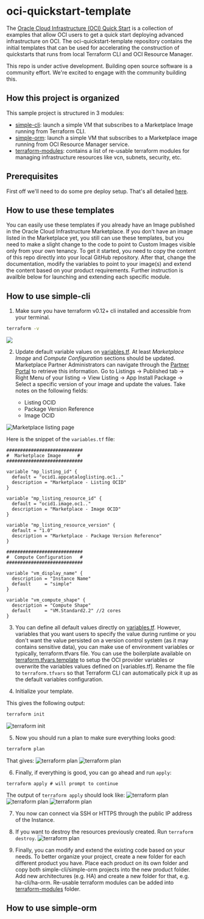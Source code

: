 # oci-quickstart-template

The [Oracle Cloud Infrastructure (OCI) Quick Start](https://github.com/oracle?q=quickstart) is a collection of examples that allow OCI users to get a quick start deploying advanced infrastructure on OCI.
The oci-quickstart-template repository contains the initial templates that can be used for accelerating the construction of quickstarts that runs from local Terraform CLI and OCI Resource Manager.

This repo is under active development.  Building open source software is a community effort.  We're excited to engage with the community building this.

## How this project is organized

This sample project is structured in 3 modules:

- [simple-cli](simple-cli): launch a simple VM that subscribes to a Marketplace Image running from Terraform CLI.
- [simple-orm](simple-orm): launch a simple VM that subscribes to a Marketplace image running from OCI Resource Manager service.
- [terraform-modules](terraform-modules): contains a list of re-usable terraform modules for managing infrastructure resources like vcn, subnets, security, etc.

## Prerequisites

First off we'll need to do some pre deploy setup.  That's all detailed [here](https://github.com/oracle/oci-quickstart-prerequisites).


## How to use these templates

You can easily use these templates if you already have an Image published in the Oracle Cloud Infrastructure Marketplace. If you don't have an image listed in the Marketplace yet, you still can use these templates, but you need to make a slight change to the code to point to Custom Images visible only from your own tenancy.
To get it started, you need to copy the content of this repo directly into your local GitHub repository. After that, change the documentation, modify the variables to point to your image(s) and extend the content based on your product requirements. Further instruction is availble below for launching and extending each specific module.

## How to use simple-cli

1. Make sure you have terraform v0.12+ cli installed and accessible from your terminal.

```bash
terraform -v
```
![](./images/tf-version.png)

2. Update default variable values on [variables.tf](./simple-cli/variables.tf). At least *Marketplace Image* and *Compute Configuration* sections should be updated. Marketplace Partner Administrators can navigate through the [Partner Portal](https://partner.cloudmarketplace.oracle.com/partner/index.html) to retrieve this information. Go to Listings -> Published tab -> Right Menu of your listing -> View Listing -> App Install Package -> Select a specific version of your image and update the values. Take notes on the following fields:

    - Listing OCID
    - Package Version Reference
    - Image OCID

![Marketplace listing page](./images/mp-listing.png)

Here is the snippet of the `variables.tf` file:
```hcl
############################
#  Marketplace Image      #
############################

variable "mp_listing_id" {
  default = "ocid1.appcataloglisting.oc1.."
  description = "Marketplace - Listing OCID"
}

variable "mp_listing_resource_id" {
  default = "ocid1.image.oc1.."
  description = "Marketplace - Image OCID"
}

variable "mp_listing_resource_version" {
  default = "1.0"
  description = "Marketplace - Package Version Reference"
}

############################
#  Compute Configuration   #
############################

variable "vm_display_name" {
  description = "Instance Name"
  default     = "simple"
}

variable "vm_compute_shape" {
  description = "Compute Shape"
  default     = "VM.Standard2.2" //2 cores
}

```

3. You can define all default values directly on [variables.tf](./simple-cli/variables.tf). However, variables that you want users to specify the value during runtime or you don't want the value persisted on a version control system (as it may contains sensitive data), you can make use of environment variables or typically, terraform.tfvars file.
You can use the boilerplate available on [terraform.tfvars.template](terraform.tfvars.template) to setup the OCI provider variables or overwrite the variables values defined on [variables.tf]. Rename the file to `terraform.tfvars` so that Terraform CLI can automatically pick it up as the default variables configuration.

4. Initialize your template.

This gives the following output:

```bash
terraform init
```

![terraform init](./images/tf-init.png)

5. Now you should run a plan to make sure everything looks good:

```bash
terraform plan
```
That gives:
![terraform plan](./images/tf-plan1.png)
![terraform plan](./images/tf-plan2.png)

6. Finally, if everything is good, you can go ahead and run `apply`:

```
terraform apply # will prompt to continue
```

The output of `terraform apply` should look like:
![terraform plan](./images/tf-apply1.png)
![terraform plan](./images/tf-apply2.png)
![terraform plan](./images/tf-apply-done.png)


7. You now can connect via SSH or HTTPS through the public IP address of the Instance.

8. If you want to destroy the resources previously created. Run `terraform destroy`.
![terraform plan](./images/tf-destroy.png)

9. Finally, you can modify and extend the existing code based on your needs. To better organize your project, create a new folder for each different product you have. Place each product on its own folder and copy both simple-cli/simple-orm projects into the new product folder. Add new architectures (e.g. HA) and create a new folder for that, e.g. ha-cli/ha-orm. Re-usable terraform modules can be added into [terraform-modules](terraform-modules) folder.

## How to use simple-orm